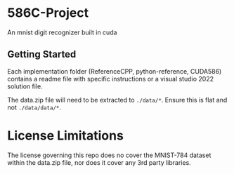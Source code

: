# 586C-Project
An mnist digit recognizer built in cuda

## Getting Started
Each implementation folder (ReferenceCPP, python-reference, CUDA586) contains a readme file with specific instructions or a visual studio 2022 solution file.

The data.zip file will need to be extracted to ```./data/*```. Ensure this is flat and not ```./data/data/*```.

# License Limitations
The license governing this repo does no cover the MNIST-784 dataset within the data.zip file, nor does it cover any 3rd party libraries.
